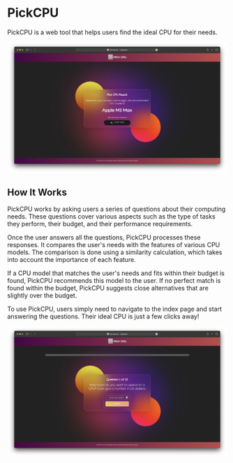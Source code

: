 # PickCPU

PickCPU is a web tool that helps users find the ideal CPU for their needs. 

<img src="Result page.png"/>

## How It Works

PickCPU works by asking users a series of questions about their computing needs. These questions cover various aspects such as the type of tasks they perform, their budget, and their performance requirements.

Once the user answers all the questions, PickCPU processes these responses. It compares the user's needs with the features of various CPU models. The comparison is done using a similarity calculation, which takes into account the importance of each feature.

If a CPU model that matches the user's needs and fits within their budget is found, PickCPU recommends this model to the user. If no perfect match is found within the budget, PickCPU suggests close alternatives that are slightly over the budget.

To use PickCPU, users simply need to navigate to the index page and start answering the questions. Their ideal CPU is just a few clicks away!

<img src="Homepage.png"/>
